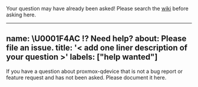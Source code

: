 Your question may have already been asked!
Please search the [wiki](../) before asking here.

---
name: \U0001F4AC ⁉️ Need help?
about: Please file an issue.
title: '< add one liner description of your question >'
labels: ["help wanted"]
---

If you have a question about proxmox-qdevice that is not a bug report or feature
request and has not been asked.   Please document it here.
